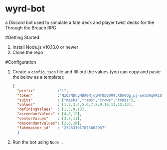 # wyrd-bot
a Discord bot used to simulate a fate deck and player twist decks for the Through the Breach RPG

#Getting Started
1. Install Node.js v10.13.0 or newer
2. Clone the repo

#Configuration
1. Create a `config.json` file and fill out the values (you can copy and paste the below as a template):
      ```JSON
      {
        "prefix"          :"!",
        "token"           :"NzQ2NDcyMDA0NjcyMTU5ODM4.X0A0Og.pj-oe5DAqHR1Ufw9xEC8iLOJbsY",
        "suits"           : ["masks","rams","crows","tomes"],
        "values"          : [1,2,3,4,5,6,7,8,9,10,11,12,13],
        "definingValues"  : [1,5,9,13],
        "ascendantValues" : [4,8,12],
        "centerValues"    : [3,7,11],
        "descendantValues": [2,6,10],
        "fatemaster_id"   : "232633917876862987"
        }
    ```


2. Run the bot using `Node .`
